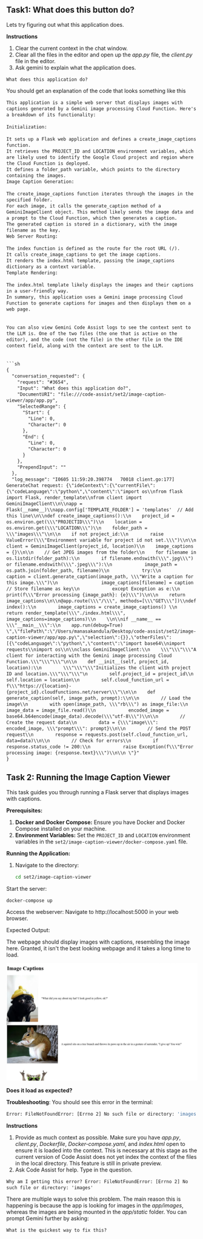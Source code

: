 ## Task1: What does this button do?
Lets try figuring out what this application does.

**Instructions**
1. Clear the current context in the chat window.
2. Clear all the files in the editor and open up the *app.py* file, the *client.py* file in the editor. 
3. Ask gemini to explain what the application does.
```
What does this application do?
```
You should get an explanation of the code that looks something like this

```
This application is a simple web server that displays images with captions generated by a Gemini image processing Cloud Function. Here's a breakdown of its functionality:

Initialization:

It sets up a Flask web application and defines a create_image_captions function.
It retrieves the PROJECT_ID and LOCATION environment variables, which are likely used to identify the Google Cloud project and region where the Cloud Function is deployed.
It defines a folder_path variable, which points to the directory containing the images.
Image Caption Generation:

The create_image_captions function iterates through the images in the specified folder.
For each image, it calls the generate_caption method of a GeminiImageClient object. This method likely sends the image data and a prompt to the Cloud Function, which then generates a caption.
The generated caption is stored in a dictionary, with the image filename as the key.
Web Server Routing:

The index function is defined as the route for the root URL (/).
It calls create_image_captions to get the image captions.
It renders the index.html template, passing the image_captions dictionary as a context variable.
Template Rendering:

The index.html template likely displays the images and their captions in a user-friendly way.
In summary, this application uses a Gemini image processing Cloud Function to generate captions for images and then displays them on a web page.


You can also view Gemini Code Assist logs to see the context sent to the LLM is. One of the two files (the one that is active on the editor), and the code (not the file) in the other file in the IDE context field, along with the context are sent to the LLM. 


```sh
{
  "conversation_requested": {
    "request": "#3654",
    "Input": "What does this application do?",
    "DocumentURI": "file:///code-assist/set2/image-caption-viewer/app/app.py",
    "SelectedRange": {
      "Start": {
        "Line": 0,
        "Character": 0
      },
      "End": {
        "Line": 0,
        "Character": 0
      }
    },
    "PrependInput": ""
  },
  "log_message": "I0605 11:59:20.398774   70018 client.go:177] GenerateChat request: {\"ideContext\":{\"currentFile\":{\"codeLanguage\":\"python\",\"content\":\"import os\\nfrom flask import Flask, render_template\\nfrom client import GeminiImageClient\\n\\napp = Flask(__name__)\\napp.config['TEMPLATE_FOLDER'] = 'templates'  // Add this line\\n\\ndef create_image_captions():\\n    project_id = os.environ.get(\\\"PROJECTID\\\")\\n    location = os.environ.get(\\\"LOCATION\\\")\\n    folder_path = \\\"images\\\"\\n\\n    if not project_id:\\n        raise ValueError(\\\"Environment variable for project id not set.\\\")\\n\\n    client = GeminiImageClient(project_id, location)\\n    image_captions = {}\\n\\n    // Get JPEG images from the folder\\n    for filename in os.listdir(folder_path):\\n        if filename.endswith(\\\".jpg\\\") or filename.endswith(\\\".jpeg\\\"):\\n            image_path = os.path.join(folder_path, filename)\\n            try:\\n                caption = client.generate_caption(image_path, \\\"Write a caption for this image.\\\")\\n                image_captions[filename] = caption  // Store filename as key\\n            except Exception as e:\\n                print(f\\\"Error processing {image_path}: {e}\\\")\\n\\n    return image_captions\\n\\n@app.route(\\\"/\\\", methods=[\\\"GET\\\"])\\ndef index():\\n        image_captions = create_image_captions() \\n        return render_template(\\\"./index.html\\\", image_captions=image_captions)\\n    \\n\\nif __name__ == \\\"__main__\\\":\\n    app.run(debug=True) \",\"filePath\":\"/Users/manasakandula/Desktop/code-assist/set2/image-caption-viewer/app/app.py\",\"selection\":{}},\"otherFiles\":[{\"codeLanguage\":\"python\",\"content\":\"import base64\\nimport requests\\nimport os\\n\\nclass GeminiImageClient:\\n    \\\"\\\"\\\"A client for interacting with the Gemini image processing Cloud Function.\\\"\\\"\\\"\n\\n    def __init__(self, project_id, location):\\n        \\\"\\\"\\\"Initializes the client with project ID and location.\\\"\\\"\\\"\n        self.project_id = project_id\\n        self.location = location\\n        self.cloud_function_url = f\\\"https://{location}-{project_id}.cloudfunctions.net/server\\\"\\n\\n    def generate_caption(self, image_path, prompt):\\n\\n        // Load the image\\n        with open(image_path, \\\"rb\\\") as image_file:\\n            image_data = image_file.read()\\n            encoded_image = base64.b64encode(image_data).decode(\\\"utf-8\\\")\\n\\n        // Create the request data\\n        data = {\\\"image\\\": encoded_image, \\\"prompt\\\": prompt}\\n\\n        // Send the POST request\\n        response = requests.post(self.cloud_function_url, data=data)\\n\\n        // Check for errors\\n        if response.status_code != 200:\\n            raise Exception(f\\\"Error processing image: {response.text}\\\")\\n\\n \"}"
}
```
## Task 2: Running the Image Caption Viewer

This task guides you through running a Flask server that displays images with captions. 

**Prerequisites:**

1. **Docker and Docker Compose:** Ensure you have Docker and Docker Compose installed on your machine.
2. **Environment Variables:** Set the `PROJECT_ID` and `LOCATION` environment variables in the `set2/image-caption-viewer/docker-compose.yaml` file.


**Running the Application:**

1. Navigate to the directory:
   ```sh
   cd set2/image-caption-viewer
   ```

Start the server:
```sh
docker-compose up
```
Access the webserver: Navigate to http://localhost:5000 in your web browser.

Expected Output:

The webpage should display images with captions, resembling the image here. Granted, it isn't the best looking webpage and it takes a long time to load.

![Expected Webpage](./readme-images/expected_output.png)

**Does it load as expected?**

**Troubleshooting**:
You should see this error in the terminal:

```sh
Error: FileNotFoundError: [Errno 2] No such file or directory: 'images'
```
**Instructions**
1. Provide as much context as possible. Make sure you have *app.py*, *client.py*, *Dockerfile*, *Docker-compose.yaml*, and *index.html* open to ensure it is loaded into the context. This is necessary at this stage as the current version of Code Assist does not yet index the context of the files in the local directory. This feature is still in private preview.
2. Ask Code Assist for help. Type in the question. 
```
Why am I getting this error? Error: FileNotFoundError: [Errno 2] No such file or directory: 'images'
```
There are multiple ways to solve this problem.
The main reason this is happening is because the app is looking for images in the *app/images*, whereas the images are being mounted in the *app/static* folder. 
You can prompt Gemini further by asking:

```
What is the quickest way to fix this?
```


   